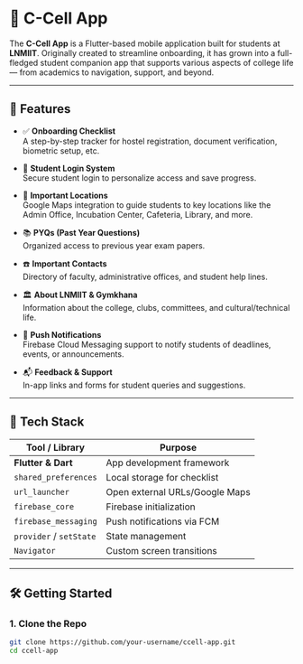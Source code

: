 # 📱 C-Cell App

The **C-Cell App** is a Flutter-based mobile application built for students at **LNMIIT**. Originally created to streamline onboarding, it has grown into a full-fledged student companion app that supports various aspects of college life — from academics to navigation, support, and beyond.

---

## 🚀 Features

- ✅ **Onboarding Checklist**  
  A step-by-step tracker for hostel registration, document verification, biometric setup, etc.

- 🔐 **Student Login System**  
  Secure student login to personalize access and save progress.

- 🧭 **Important Locations**  
  Google Maps integration to guide students to key locations like the Admin Office, Incubation Center, Cafeteria, Library, and more.

- 📚 **PYQs (Past Year Questions)**  
  Organized access to previous year exam papers.

- ☎️ **Important Contacts**  
  Directory of faculty, administrative offices, and student help lines.

- 🏛️ **About LNMIIT & Gymkhana**  
  Information about the college, clubs, committees, and cultural/technical life.

- 🔔 **Push Notifications**  
  Firebase Cloud Messaging support to notify students of deadlines, events, or announcements.

- 📬 **Feedback & Support**  
  In-app links and forms for student queries and suggestions.

---

## 🧰 Tech Stack

| Tool / Library         | Purpose                          |
|------------------------|----------------------------------|
| **Flutter & Dart**     | App development framework        |
| `shared_preferences`   | Local storage for checklist      |
| `url_launcher`         | Open external URLs/Google Maps   |
| `firebase_core`        | Firebase initialization          |
| `firebase_messaging`   | Push notifications via FCM       |
| `provider` / `setState`| State management                 |
| `Navigator`            | Custom screen transitions        |

---

## 🛠️ Getting Started

### 1. Clone the Repo

```bash
git clone https://github.com/your-username/ccell-app.git
cd ccell-app
